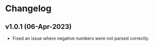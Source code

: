# Changelog

## v1.0.1 (06-Apr-2023)

- Fixed an issue where negative numbers were not parsed correctly.
